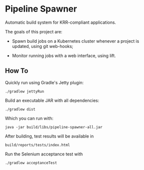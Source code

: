 Pipeline Spawner
================

Automatic build system for KRR-compliant applications.

The goals of this project are:

 * Spawn build jobs on a Kubernetes cluster whenever a project is updated, using git web-hooks;
 
 * Monitor running jobs with a web interface, using lift.
 
How To
------

Quickly run using Gradle's Jetty plugin:

  `./gradlew jettyRun`

Build an executable JAR with all dependencies:

  `./gradlew dist`
  
Which you can run with:
  
  `java -jar build/libs/pipeline-spawner-all.jar`
  
After building, test results will be available in 

  `build/reports/tests/index.html`
  
Run the Selenium acceptance test with

  `./gradlew acceptanceTest`
  
